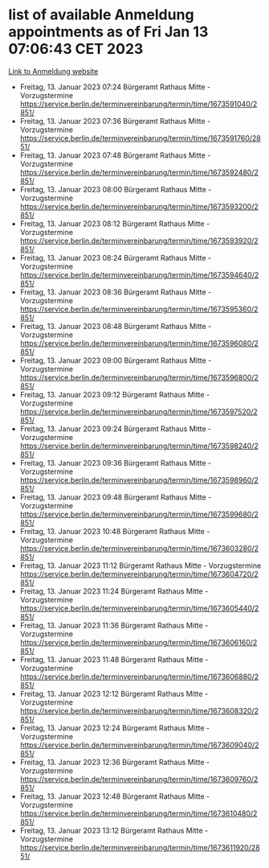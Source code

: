 # list of available Anmeldung appointments as of Fri Jan 13 07:06:43 CET 2023
[Link to Anmeldung website](https://service.berlin.de/terminvereinbarung/termin/tag.php?termin=0&anliegen[]=120686&dienstleisterlist=122210,122217,327316,122219,327312,122227,327314,122231,327346,122243,327348,122252,329742,122260,329745,122262,329748,122254,329751,122271,327278,122273,327274,122277,327276,330436,122280,327294,122282,327290,122284,327292,327539,122291,327270,122285,327266,122286,327264,122296,327268,150230,329760,122301,327282,122297,327286,122294,327284,122312,329763,122314,329775,122304,327330,122311,327334,122309,327332,122281,327352,122279,329772,122276,327324,122274,327326,122267,329766,122246,327318,122251,327320,122257,327322,122208,327298,122226,327300,121362,121364&herkunft=http%3A%2F%2Fservice.berlin.de%2Fdienstleistung%2F120686%2F)
- Freitag, 13. Januar 2023 07:24 Bürgeramt Rathaus Mitte - Vorzugstermine https://service.berlin.de/terminvereinbarung/termin/time/1673591040/2851/
- Freitag, 13. Januar 2023 07:36 Bürgeramt Rathaus Mitte - Vorzugstermine https://service.berlin.de/terminvereinbarung/termin/time/1673591760/2851/
- Freitag, 13. Januar 2023 07:48 Bürgeramt Rathaus Mitte - Vorzugstermine https://service.berlin.de/terminvereinbarung/termin/time/1673592480/2851/
- Freitag, 13. Januar 2023 08:00 Bürgeramt Rathaus Mitte - Vorzugstermine https://service.berlin.de/terminvereinbarung/termin/time/1673593200/2851/
- Freitag, 13. Januar 2023 08:12 Bürgeramt Rathaus Mitte - Vorzugstermine https://service.berlin.de/terminvereinbarung/termin/time/1673593920/2851/
- Freitag, 13. Januar 2023 08:24 Bürgeramt Rathaus Mitte - Vorzugstermine https://service.berlin.de/terminvereinbarung/termin/time/1673594640/2851/
- Freitag, 13. Januar 2023 08:36 Bürgeramt Rathaus Mitte - Vorzugstermine https://service.berlin.de/terminvereinbarung/termin/time/1673595360/2851/
- Freitag, 13. Januar 2023 08:48 Bürgeramt Rathaus Mitte - Vorzugstermine https://service.berlin.de/terminvereinbarung/termin/time/1673596080/2851/
- Freitag, 13. Januar 2023 09:00 Bürgeramt Rathaus Mitte - Vorzugstermine https://service.berlin.de/terminvereinbarung/termin/time/1673596800/2851/
- Freitag, 13. Januar 2023 09:12 Bürgeramt Rathaus Mitte - Vorzugstermine https://service.berlin.de/terminvereinbarung/termin/time/1673597520/2851/
- Freitag, 13. Januar 2023 09:24 Bürgeramt Rathaus Mitte - Vorzugstermine https://service.berlin.de/terminvereinbarung/termin/time/1673598240/2851/
- Freitag, 13. Januar 2023 09:36 Bürgeramt Rathaus Mitte - Vorzugstermine https://service.berlin.de/terminvereinbarung/termin/time/1673598960/2851/
- Freitag, 13. Januar 2023 09:48 Bürgeramt Rathaus Mitte - Vorzugstermine https://service.berlin.de/terminvereinbarung/termin/time/1673599680/2851/
- Freitag, 13. Januar 2023 10:48 Bürgeramt Rathaus Mitte - Vorzugstermine https://service.berlin.de/terminvereinbarung/termin/time/1673603280/2851/
- Freitag, 13. Januar 2023 11:12 Bürgeramt Rathaus Mitte - Vorzugstermine https://service.berlin.de/terminvereinbarung/termin/time/1673604720/2851/
- Freitag, 13. Januar 2023 11:24 Bürgeramt Rathaus Mitte - Vorzugstermine https://service.berlin.de/terminvereinbarung/termin/time/1673605440/2851/
- Freitag, 13. Januar 2023 11:36 Bürgeramt Rathaus Mitte - Vorzugstermine https://service.berlin.de/terminvereinbarung/termin/time/1673606160/2851/
- Freitag, 13. Januar 2023 11:48 Bürgeramt Rathaus Mitte - Vorzugstermine https://service.berlin.de/terminvereinbarung/termin/time/1673606880/2851/
- Freitag, 13. Januar 2023 12:12 Bürgeramt Rathaus Mitte - Vorzugstermine https://service.berlin.de/terminvereinbarung/termin/time/1673608320/2851/
- Freitag, 13. Januar 2023 12:24 Bürgeramt Rathaus Mitte - Vorzugstermine https://service.berlin.de/terminvereinbarung/termin/time/1673609040/2851/
- Freitag, 13. Januar 2023 12:36 Bürgeramt Rathaus Mitte - Vorzugstermine https://service.berlin.de/terminvereinbarung/termin/time/1673609760/2851/
- Freitag, 13. Januar 2023 12:48 Bürgeramt Rathaus Mitte - Vorzugstermine https://service.berlin.de/terminvereinbarung/termin/time/1673610480/2851/
- Freitag, 13. Januar 2023 13:12 Bürgeramt Rathaus Mitte - Vorzugstermine https://service.berlin.de/terminvereinbarung/termin/time/1673611920/2851/
